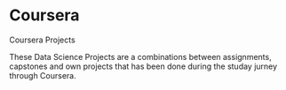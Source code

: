 # Coursera
Coursera Projects 


These Data Science Projects are a combinations between assignments, capstones and own projects that has been done during the studay jurney through Coursera. 
